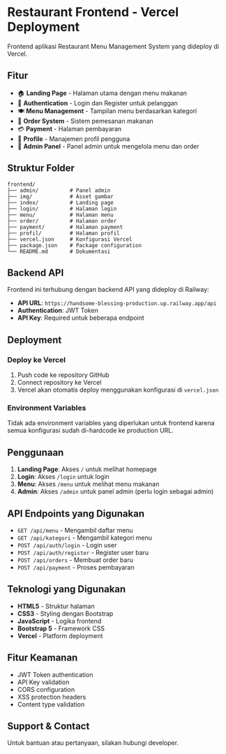 # Restaurant Frontend - Vercel Deployment

Frontend aplikasi Restaurant Menu Management System yang dideploy di Vercel.

## Fitur

- 🏠 **Landing Page** - Halaman utama dengan menu makanan
- 🔐 **Authentication** - Login dan Register untuk pelanggan
- 🍽️ **Menu Management** - Tampilan menu berdasarkan kategori
- 🛒 **Order System** - Sistem pemesanan makanan
- 💳 **Payment** - Halaman pembayaran
- 👤 **Profile** - Manajemen profil pengguna
- 👑 **Admin Panel** - Panel admin untuk mengelola menu dan order

## Struktur Folder

```
frontend/
├── admin/          # Panel admin
├── img/            # Asset gambar
├── index/          # Landing page
├── login/          # Halaman login
├── menu/           # Halaman menu
├── order/          # Halaman order
├── payment/        # Halaman payment
├── profil/         # Halaman profil
├── vercel.json     # Konfigurasi Vercel
├── package.json    # Package configuration
└── README.md       # Dokumentasi
```

## Backend API

Frontend ini terhubung dengan backend API yang dideploy di Railway:
- **API URL**: `https://handsome-blessing-production.up.railway.app/api`
- **Authentication**: JWT Token
- **API Key**: Required untuk beberapa endpoint

## Deployment

### Deploy ke Vercel

1. Push code ke repository GitHub
2. Connect repository ke Vercel
3. Vercel akan otomatis deploy menggunakan konfigurasi di `vercel.json`

### Environment Variables

Tidak ada environment variables yang diperlukan untuk frontend karena semua konfigurasi sudah di-hardcode ke production URL.

## Penggunaan

1. **Landing Page**: Akses `/` untuk melihat homepage
2. **Login**: Akses `/login` untuk login
3. **Menu**: Akses `/menu` untuk melihat menu makanan
4. **Admin**: Akses `/admin` untuk panel admin (perlu login sebagai admin)

## API Endpoints yang Digunakan

- `GET /api/menu` - Mengambil daftar menu
- `GET /api/kategori` - Mengambil kategori menu
- `POST /api/auth/login` - Login user
- `POST /api/auth/register` - Register user baru
- `POST /api/orders` - Membuat order baru
- `POST /api/payment` - Proses pembayaran

## Teknologi yang Digunakan

- **HTML5** - Struktur halaman
- **CSS3** - Styling dengan Bootstrap
- **JavaScript** - Logika frontend
- **Bootstrap 5** - Framework CSS
- **Vercel** - Platform deployment

## Fitur Keamanan

- JWT Token authentication
- API Key validation
- CORS configuration
- XSS protection headers
- Content type validation

## Support & Contact

Untuk bantuan atau pertanyaan, silakan hubungi developer. 